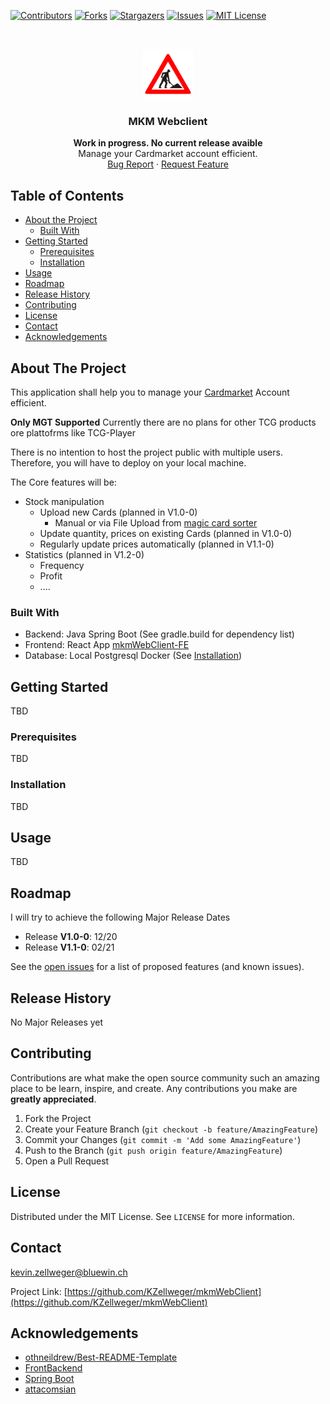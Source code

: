 




<!-- PROJECT SHIELDS -->
<!--
*** I'm using markdown "reference style" links for readability.
*** Reference links are enclosed in brackets [ ] instead of parentheses ( ).
*** See the bottom of this document for the declaration of the reference variables
*** for contributors-url, forks-url, etc. This is an optional, concise syntax you may use.
*** https://www.markdownguide.org/basic-syntax/#reference-style-links
-->
[![Contributors][contributors-shield]][contributors-url]
[![Forks][forks-shield]][forks-url]
[![Stargazers][stars-shield]][stars-url]
[![Issues][issues-shield]][issues-url]
[![MIT License][license-shield]][license-url]



<!-- PROJECT LOGO -->
<br />
<p align="center">
  <a href="https://github.com/KZellweger/mkmWebClient">
    <img src="src/main/resources/images/WorkInProgress.png" alt="Logo" width="80" height="80">
  </a>

  <h3 align="center">MKM Webclient</h3>

  <p align="center">
    <strong>Work in progress. No current release avaible</strong> <br />
     Manage your Cardmarket account efficient. 
    <br />
    <a href="https://github.com/KZellweger/mkmWebClient/issues">Bug Report</a>
    ·
    <a href="https://github.com/KZellweger/mkmWebClient/issues">Request Feature</a>    
  </p>
    <!-- 
    <a href="https://github.com/KZellweger/mkmWebClient"><strong>Explore the docs »</strong></a>
    <br />
    <br />
    <a href="https://github.com/KZellweger/mkmWebClient">View Demo</a>
    ·
    -->




<!-- TABLE OF CONTENTS -->
## Table of Contents

* [About the Project](#about-the-project)
  * [Built With](#built-with)
* [Getting Started](#getting-started)
  * [Prerequisites](#prerequisites)
  * [Installation](#installation)
* [Usage](#usage)
* [Roadmap](#roadmap)
* [Release History](#rRelease-history)
* [Contributing](#contributing)
* [License](#license)
* [Contact](#contact)
* [Acknowledgements](#acknowledgements)



<!-- ABOUT THE PROJECT -->
## About The Project
This application shall help you to manage your [Cardmarket](https://www.cardmarket.com/) Account efficient. 

**Only MGT Supported** Currently there are no plans for other TCG products ore plattofrms like TCG-Player

There is no intention to host the project public with multiple users. Therefore, you will have to deploy on your local machine.

The Core features will be:
* Stock manipulation
    * Upload new Cards (planned in V1.0-0)
        * Manual or via File Upload from [magic card sorter](https://www.magic-sorter.com/)
    * Update quantity, prices on existing Cards (planned in V1.0-0)
    * Regularly update prices automatically (planned in V1.1-0)
* Statistics (planned in V1.2-0)
    * Frequency
    * Profit
    * .... 
<!--[![Product Name Screen Shot][product-screenshot]](https://example.com)-->


### Built With

* Backend: Java Spring Boot (See gradle.build for dependency list)
* Frontend: React App [mkmWebClient-FE](https://github.com/KZellweger/mkmWebClient-FE)
* Database: Local Postgresql Docker (See [Installation](#installation))

<!-- GETTING STARTED -->
## Getting Started
TBD
<!-- TODO: --> 

### Prerequisites

TBD
<!-- TODO: --> 


### Installation
 
TBD
<!-- TODO: --> 




<!-- USAGE EXAMPLES -->
## Usage

TBD
<!-- TODO: --> 

<!-- ROADMAP -->
## Roadmap

I will try to achieve the following Major Release Dates

* Release **V1.0-0**: 12/20
* Release **V1.1-0**: 02/21

See the [open issues](https://github.com/KZellweger/mkmWebClient/issues) for a list of proposed features (and known issues).

## Release History
No Major Releases yet

<!-- CONTRIBUTING -->
## Contributing

Contributions are what make the open source community such an amazing place to be learn, inspire, and create. Any contributions you make are **greatly appreciated**.

1. Fork the Project
2. Create your Feature Branch (`git checkout -b feature/AmazingFeature`)
3. Commit your Changes (`git commit -m 'Add some AmazingFeature'`)
4. Push to the Branch (`git push origin feature/AmazingFeature`)
5. Open a Pull Request



<!-- LICENSE -->
## License

Distributed under the MIT License. See `LICENSE` for more information.



<!-- CONTACT -->
## Contact
kevin.zellweger@bluewin.ch

Project Link: [https://github.com/KZellweger/mkmWebClient](https://github.com/KZellweger/mkmWebClient)



<!-- ACKNOWLEDGEMENTS -->
## Acknowledgements

* [othneildrew/Best-README-Template](https://github.com/othneildrew/Best-README-Template)
* [FrontBackend](https://frontbackend.com/)
* [Spring Boot](https://start.spring.io/)
* [attacomsian](https://attacomsian.com/)





<!-- MARKDOWN LINKS & IMAGES -->
<!-- https://www.markdownguide.org/basic-syntax/#reference-style-links -->
[contributors-shield]: https://img.shields.io/github/contributors/KZellweger/mkmWebClient.svg?style=flat-square
[contributors-url]: https://github.com/KZellweger/mkmWebClient/graphs/contributors
[forks-shield]: https://img.shields.io/github/forks/KZellweger/mkmWebClient.svg?style=flat-square
[forks-url]: https://github.com/KZellweger/mkmWebClient/network/members
[stars-shield]: https://img.shields.io/github/stars/KZellweger/mkmWebClient.svg?style=flat-square
[stars-url]: https://github.com/KZellweger/mkmWebClient/stargazers
[issues-shield]: https://img.shields.io/github/issues/KZellweger/mkmWebClient.svg?style=flat-square
[issues-url]: https://github.com/KZellweger/mkmWebClient/issues
[license-shield]: https://img.shields.io/github/license/KZellweger/mkmWebClient.svg?style=flat-square
[license-url]: https://github.com/KZellweger/mkmWebClient/blob/master/LICENSE.txt
[linkedin-shield]: https://img.shields.io/badge/-LinkedIn-black.svg?style=flat-square&logo=linkedin&colorB=555
[linkedin-url]: https://linkedin.com/in/othneildrew
[product-screenshot]: images/screenshot.png
